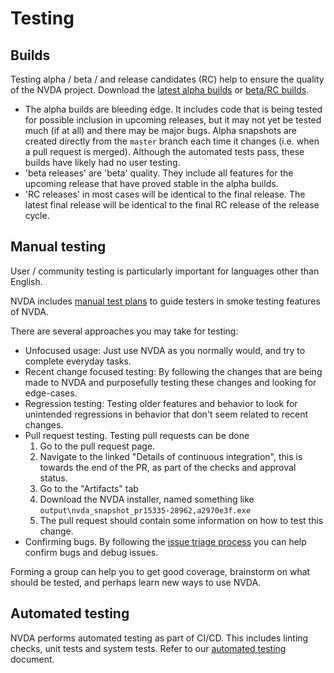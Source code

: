 # Testing

## Builds

Testing alpha / beta / and release candidates (RC) help to ensure the quality of the NVDA project.
Download the [latest alpha builds](https://download.nvaccess.org/snapshots/alpha) or [beta/RC builds](https://download.nvaccess.org/snapshots/beta/).

* The alpha builds are bleeding edge.
It includes code that is being tested for possible inclusion in upcoming releases, but it may not yet be tested much (if at all) and there may be major bugs.
Alpha snapshots are created directly from the `master` branch each time it changes (i.e. when a pull request is merged).
Although the automated tests pass, these builds have likely had no user testing.
* 'beta releases' are 'beta' quality. They include all features for the upcoming release that have proved stable in the alpha builds.
* 'RC releases' in most cases will be identical to the final release.
The latest final release will be identical to the final RC release of the release cycle.

## Manual testing

User / community testing is particularly important for languages other than English.

NVDA includes [manual test plans](../../tests/manual/README.md) to guide testers in smoke testing features of NVDA.

There are several approaches you may take for testing:

* Unfocused usage: Just use NVDA as you normally would, and try to complete everyday tasks.
* Recent change focused testing: By following the changes that are being made to NVDA and purposefully testing these changes and looking for edge-cases.
* Regression testing: Testing older features and behavior to look for unintended regressions in behavior that don't seem related to recent changes.
* Pull request testing.
Testing pull requests can be done
	1. Go to the pull request page.
	1. Navigate to the linked "Details of continuous integration", this is towards the end of the PR, as part of the checks and approval status.
	1. Go to the "Artifacts" tab
	1. Download the NVDA installer, named something like `output\nvda_snapshot_pr15335-28962,a2970e3f.exe`
	1. The pull request should contain some information on how to test this change.
* Confirming bugs.
By following the [issue triage process](../issues/triage.md) you can help confirm bugs and debug issues.

Forming a group can help you to get good coverage, brainstorm on what should be tested, and perhaps learn new ways to use NVDA.

## Automated testing

NVDA performs automated testing as part of CI/CD.
This includes linting checks, unit tests and system tests.
Refer to our [automated testing](./automated.md) document.
